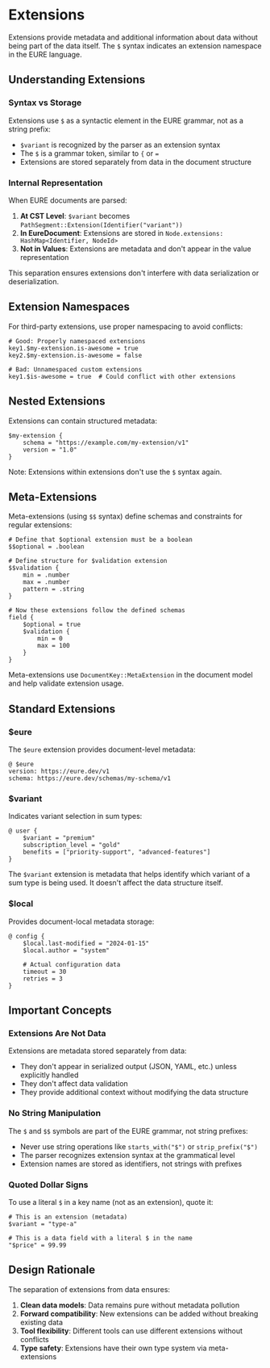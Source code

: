 # Extensions

Extensions provide metadata and additional information about data without being part of the data itself. The `$` syntax indicates an extension namespace in the EURE language.

## Understanding Extensions

### Syntax vs Storage

Extensions use `$` as a syntactic element in the EURE grammar, not as a string prefix:

- `$variant` is recognized by the parser as an extension syntax
- The `$` is a grammar token, similar to `{` or `=`
- Extensions are stored separately from data in the document structure

### Internal Representation

When EURE documents are parsed:

1. **At CST Level**: `$variant` becomes `PathSegment::Extension(Identifier("variant"))`
2. **In EureDocument**: Extensions are stored in `Node.extensions: HashMap<Identifier, NodeId>`
3. **Not in Values**: Extensions are metadata and don't appear in the value representation

This separation ensures extensions don't interfere with data serialization or deserialization.

## Extension Namespaces

For third-party extensions, use proper namespacing to avoid conflicts:

```eure
# Good: Properly namespaced extensions
key1.$my-extension.is-awesome = true
key2.$my-extension.is-awesome = false

# Bad: Unnamespaced custom extensions
key1.$is-awesome = true  # Could conflict with other extensions
```

## Nested Extensions

Extensions can contain structured metadata:

```eure
$my-extension {
    schema = "https://example.com/my-extension/v1"
    version = "1.0"
}
```

Note: Extensions within extensions don't use the `$` syntax again.

## Meta-Extensions

Meta-extensions (using `$$` syntax) define schemas and constraints for regular extensions:

```eure
# Define that $optional extension must be a boolean
$$optional = .boolean

# Define structure for $validation extension
$$validation {
    min = .number
    max = .number
    pattern = .string
}

# Now these extensions follow the defined schemas
field {
    $optional = true
    $validation {
        min = 0
        max = 100
    }
}
```

Meta-extensions use `DocumentKey::MetaExtension` in the document model and help validate extension usage.

## Standard Extensions

### $eure

The `$eure` extension provides document-level metadata:

```eure
@ $eure
version: https://eure.dev/v1
schema: https://eure.dev/schemas/my-schema/v1
```

### $variant

Indicates variant selection in sum types:

```eure
@ user {
    $variant = "premium"
    subscription_level = "gold"
    benefits = ["priority-support", "advanced-features"]
}
```

The `$variant` extension is metadata that helps identify which variant of a sum type is being used. It doesn't affect the data structure itself.

### $local

Provides document-local metadata storage:

```eure
@ config {
    $local.last-modified = "2024-01-15"
    $local.author = "system"
    
    # Actual configuration data
    timeout = 30
    retries = 3
}
```

## Important Concepts

### Extensions Are Not Data

Extensions are metadata stored separately from data:
- They don't appear in serialized output (JSON, YAML, etc.) unless explicitly handled
- They don't affect data validation
- They provide additional context without modifying the data structure

### No String Manipulation

The `$` and `$$` symbols are part of the EURE grammar, not string prefixes:
- Never use string operations like `starts_with("$")` or `strip_prefix("$")`
- The parser recognizes extension syntax at the grammatical level
- Extension names are stored as identifiers, not strings with prefixes

### Quoted Dollar Signs

To use a literal `$` in a key name (not as an extension), quote it:

```eure
# This is an extension (metadata)
$variant = "type-a"

# This is a data field with a literal $ in the name
"$price" = 99.99
```

## Design Rationale

The separation of extensions from data ensures:
1. **Clean data models**: Data remains pure without metadata pollution
2. **Forward compatibility**: New extensions can be added without breaking existing data
3. **Tool flexibility**: Different tools can use different extensions without conflicts
4. **Type safety**: Extensions have their own type system via meta-extensions